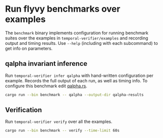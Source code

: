 # Run flyvy benchmarks over examples

The `benchmark` binary implements configuration for running benchmark suites
over the examples in `temporal-verifier/examples` and recording output and
timing results. Use `--help` (including with each subcommand) to get info on
parameters.

## qalpha invariant inference

Run `temporal-verifier infer qalpha` with hand-written configuration per
example. Records the full output of each run, as well as timing info. To
configure this benchmark edit [qalpha.rs](src/qalpha.rs).

```sh
cargo run --bin benchmark -- qalpha --output-dir qalpha-results
```

## Verification

Run `temporal-verifier verify` over all the examples.

```sh
cargo run --bin benchmark -- verify --time-limit 60s
```
